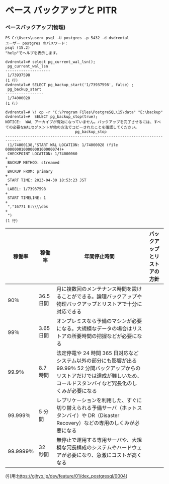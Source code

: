 # ベース バックアップと PITR

### ベースバックアップ(物理)

```pwsh
PS C:\Users\user> psql -U postgres -p 5432 -d dvdrental
ユーザー postgres のパスワード:
psql (15.2)
"help"でヘルプを表示します。

dvdrental=# select pg_current_wal_lsn();
 pg_current_wal_lsn
--------------------
 1/73937598
(1 行)
dvdrental=# SELECT pg_backup_start('1/73937598', false) ;
 pg_backup_start
-----------------
 1/74000028
(1 行)

dvdrental=# \! cp -r "C:\Program Files\PostgreSQL\15\data" "E:\backup"
dvdrental=#  SELECT pg_backup_stop(true);
NOTICE:  WAL アーカイブが有効になっていません。バックアップを完了させるには、すべての必要なWALセグメントが他の方法でコピーされたことを確認してください。
                               pg_backup_stop
-----------------------------------------------------------------------------
 (1/74000138,"START WAL LOCATION: 1/74000028 (file 000000010000000100000074)+
 CHECKPOINT LOCATION: 1/74000060                                            +
 BACKUP METHOD: streamed                                                    +
 BACKUP FROM: primary                                                       +
 START TIME: 2023-04-30 18:53:23 JST                                        +
 LABEL: 1/73937598                                                          +
 START TIMELINE: 1                                                          +
 ","16771 E:\\\\dbs                                                         +
 ")
(1 行)

```

| 稼働率    | 稼働率    | 年間停止時間                                                                                                                                                                          | バックアップとリストアの方針 |
| --------- | --------- | ------------------------------------------------------------------------------------------------------------------------------------------------------------------------------------- | ---------------------------- |
| 90％      | 36.5 日間 | 月に複数回のメンテナンス時間を設けることができる。論理バックアップや物理バックアップとリストアで十分に対応できる                                                                      |
| 99％      | 3.65 日間 | オンプレミスなら予備のマシンが必要になる。大規模なデータの場合はリストアの所要時間の把握などが必要になる                                                                              |
| 99.9％    | 8.7 時間  | 法定停電や 24 時間 365 日対応などシステム以外の部分にも影響が出る 99.99％ 52 分間バックアップからのリストアだけでは達成が難しいため、コールドスタンバイなど冗長化のしくみが必要になる |
| 99.999％  | 5 分間    | レプリケーションを利用した、すぐに切り替えられる予備サーバ（ホットスタンバイ）や DR（Disaster Recovery）などの専用のしくみが必要になる                                                |
| 99.9999％ | 32 秒間   | 無停止で運用する専用サーバや、大規模な冗長構成のシステムやハードウェアが必要になり、急激にコストが高くなる                                                                            |

(引用:https://gihyo.jp/dev/feature/01/dex_postgresql/0004)
